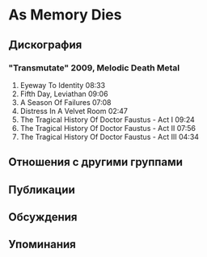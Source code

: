 # As Memory Dies



## Дискография

### "Transmutate" 2009, Melodic Death Metal

1. Eyeway To Identity  08:33 
2. Fifth Day, Leviathan  09:06  
3. A Season Of Failures  07:08   
4. Distress In A Velvet Room  02:47    
5. The Tragical History Of Doctor Faustus - Act I  09:24 
6. The Tragical History Of Doctor Faustus - Act II  07:56 
7. The Tragical History Of Doctor Faustus - Act III  04:34 


## Отношения с другими группами


## Публикации


## Обсуждения


## Упоминания

